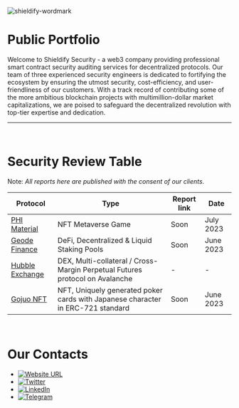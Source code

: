 ![shieldify-wordmark](https://github.com/shieldify-security/audits-portfolio/assets/133656516/2e532570-42cc-44c5-be61-fec9437aec70)

# Public Portfolio

Welcome to Shieldify Security - a web3 company providing professional smart contract security auditing services for decentralized protocols. Our team of three experienced security engineers is dedicated to fortifying the ecosystem by ensuring the utmost security, cost-efficiency, and user-friendliness of our customers. With a track record of contributing some of the more ambitious blockchain projects with multimillion-dollar market capitalizations, we are poised to safeguard the decentralized revolution with top-tier expertise and dedication.

<hr>
<br>

# Security Review Table

Note: _All reports here are published with the consent of our clients._

| Protocol                                    | Type                                                                            | Report link | Date      |
| ------------------------------------------- | ------------------------------------------------------------------------------- | ----------- | --------- |
| [PHI Material](https://philand.xyz/)        | NFT Metaverse Game                                                              | Soon        | July 2023 |
| [Geode Finance](https://www.geode.fi/)      | DeFi, Decentralized & Liquid Staking Pools                                      | Soon        | June 2023 |
| [Hubble Exchange](https://hubble.exchange/) | DEX, Multi-collateral / Cross-Margin Perpetual Futures protocol on Avalanche    | -           | -         |
| [Gojuo NFT](https://gojuonft.io/)           | NFT, Uniquely generated poker cards with Japanese character in ERC-721 standard | Soon        | June 2023 |

<br>

# Our Contacts

- [![Website URL](https://img.shields.io/badge/Website-4285F4?style=for-the-badge&logo=GoogleChrome&logoColor=white)](https://shieldify.org/)
- [![Twitter](https://img.shields.io/badge/Twitter-%231DA1F2.svg?style=for-the-badge&logo=Twitter&logoColor=white)](https://twitter.com/ShieldifySec)
- [![LinkedIn](https://img.shields.io/badge/linkedin-%230077B5.svg?style=for-the-badge&logo=linkedin&logoColor=white)](https://www.linkedin.com/company/shieldify-security/)
- [![Telegram](https://img.shields.io/badge/Telegram-2CA5E0?style=for-the-badge&logo=telegram&logoColor=white)](https://telegram.me/researcherShieldify)
